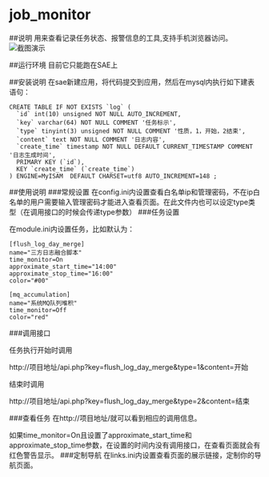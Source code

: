job_monitor
===========


##说明
用来查看记录任务状态、报警信息的工具,支持手机浏览器访问。
![截图演示](http://ww4.sinaimg.cn/large/736a8bf2jw1e4b7p5geijj20fp0d3myx.jpg)


##运行环境
目前它只能跑在SAE上

##安装说明
在sae新建应用，将代码提交到应用，然后在mysql内执行如下建表语句：
```
CREATE TABLE IF NOT EXISTS `log` (
  `id` int(10) unsigned NOT NULL AUTO_INCREMENT,
  `key` varchar(64) NOT NULL COMMENT '任务标示',
  `type` tinyint(3) unsigned NOT NULL COMMENT '性质，1，开始，2结束',
  `content` text NOT NULL COMMENT '日志内容',
  `create_time` timestamp NOT NULL DEFAULT CURRENT_TIMESTAMP COMMENT '日志生成时间',
  PRIMARY KEY (`id`),
  KEY `create_time` (`create_time`)
) ENGINE=MyISAM  DEFAULT CHARSET=utf8 AUTO_INCREMENT=148 ;
```

##使用说明
###常规设置
在config.ini内设置查看白名单ip和管理密码，不在ip白名单的用户需要输入管理密码才能进入查看页面。在此文件内也可以设定type类型（在调用接口的时候会传递type参数）
###任务设置

在module.ini内设置任务，比如默认为：
```
[flush_log_day_merge]
name="三方日志融合脚本"
time_monitor=On
approximate_start_time="14:00"
approximate_stop_time="16:00"
color="#00"

[mq_accumulation]
name="系统MQ队列堆积"
time_monitor=Off
color="red"
```

###调用接口

任务执行开始时调用

http://项目地址/api.php?key=flush_log_day_merge&type=1&content=开始

结束时调用

http://项目地址/api.php?key=flush_log_day_merge&type=2&content=结束


###查看任务
在http://项目地址/就可以看到相应的调用信息。

如果time_monitor=On且设置了approximate_start_time和approximate_stop_time参数，在设置的时间内没有调用接口，在查看页面就会有红色警告显示。
###定制导航
在links.ini内设置查看页面的展示链接，定制你的导航页面。

